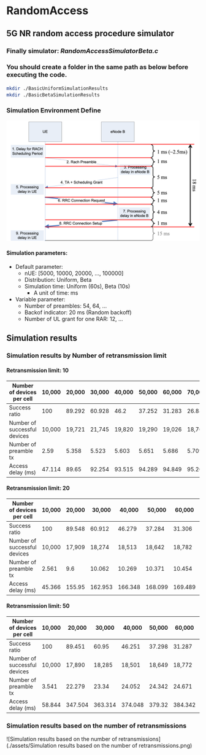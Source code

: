 # RandomAccess
## 5G NR random access procedure simulator

### Finally simulator: *RandomAccessSimulatorBeta.c*

### You should create a folder in the same path as below before executing the code.
~~~bash
mkdir ./BasicUniformSimulationResults
mkdir ./BasicBetaSimulationResults
~~~

### Simulation Environment Define

![Simulation Environment](./assets/SimulationEnvironmentDefine.png)

#### Simulation parameters:
- Default parameter:
    - nUE: [5000, 10000, 20000, ..., 100000]
    - Distribution: Uniform, Beta
    - Simulation time: Uniform (60s), Beta (10s)
        - A unit of time: ms
- Variable parameter:
    - Number of preambles: 54, 64, ...
    - Backof indicator: 20 ms (Random backoff)
    - Number of UL grant for one RAR: 12, ...

## Simulation results
### Simulation results by Number of retransmission limit
#### Retransmission limit: 10
| Number of devices per cell   | 10,000 | 20,000 | 30,000 | 40,000 | 50,000 | 60,000 | 70,000 | 80,000 | 90,000 | 100,000 |
|------------------------------|--------|--------|--------|--------|--------|--------|--------|--------|--------|---------|
| Success ratio                |100   |89.292|60.928|46.2|37.252|31.283|26.889|23.621|21.079 |18.989 |
| Number of successful devices |10,000  |19,721  |21,745  |19,820  |19,290  |19,026  |18,769  |18,602  |18,674  |18,415   |
| Number of preamble tx        |2.59    |5.358   |5.523   |5.603   |5.651   |5.686   |5.709   |5.73    |5.748   |5.76     |
| Access delay (ms)            |47.114  |89.65   |92.254  |93.515  |94.289  |94.849  |95.205  |95.548  |95.819  |96.001   |

#### Retransmission limit: 20
| Number of devices per cell   | 10,000 | 20,000 | 30,000 | 40,000 | 50,000 | 60,000 | 70,000 | 80,000 | 90,000 | 100,000 |
|------------------------------|--------|--------|--------|--------|--------|--------|--------|--------|--------|---------|
| Success ratio                |100     |  89.548|	60.912|	 46.279|  37.284|  31.306|  26.944|  23.612|  21.079|	18.993|
| Number of successful devices |10,000  |  17,909|	18,274|  18,513|  18,642|  18,782|  18,861|  18,890|  18,973|	18,994| 
| Number of preamble tx        |2.561   |     9.6|  10.062|  10.269|  10.371|  10.454| 	10.531|  10.576|  10.617|    10.65|
| Access delay (ms)            |45.366|	155.95|162.953|166.348|168.099|169.489|170.487|171.054|172.027|172.233|

#### Retransmission limit: 50
| Number of devices per cell   | 10,000 | 20,000 | 30,000 | 40,000 | 50,000 | 60,000 | 70,000 | 80,000 | 90,000 | 100,000 |
|------------------------------|--------|--------|--------|--------|--------|--------|--------|--------|--------|---------|
| Success ratio                |100|	89.451|	60.95|	46.251|	37.298|	31.287|	26.946|	23.673|	21.021|	19.012|
| Number of successful devices |10,000| 	17,890| 	18,285| 	18,501| 	18,649| 	18,772| 	18,862| 	18,939| 	18,920| 	19,011| 
| Number of preamble tx        |3.541|	22.279|	23.34|	24.052|	24.342|	24.671|	24.631|	24.718|	25.028|	25.22|
| Access delay (ms)            |58.844|	347.504|	363.314|	374.048|	379.32|	384.342|	383.852|	385.134|	389.256|	392.61|

### Simulation results based on the number of retransmissions

![Simulation results based on the number of retransmissions](./assets/Simulation results based on the number of retransmissions.png)